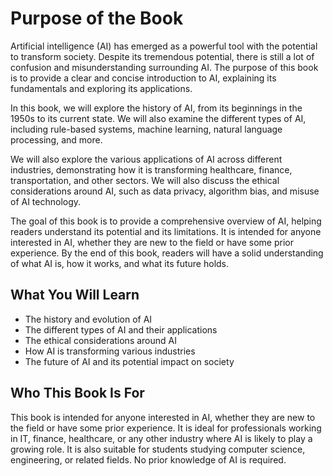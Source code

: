 Purpose of the Book
============================================

Artificial intelligence (AI) has emerged as a powerful tool with the potential to transform society. Despite its tremendous potential, there is still a lot of confusion and misunderstanding surrounding AI. The purpose of this book is to provide a clear and concise introduction to AI, explaining its fundamentals and exploring its applications.

In this book, we will explore the history of AI, from its beginnings in the 1950s to its current state. We will also examine the different types of AI, including rule-based systems, machine learning, natural language processing, and more.

We will also explore the various applications of AI across different industries, demonstrating how it is transforming healthcare, finance, transportation, and other sectors. We will also discuss the ethical considerations around AI, such as data privacy, algorithm bias, and misuse of AI technology.

The goal of this book is to provide a comprehensive overview of AI, helping readers understand its potential and its limitations. It is intended for anyone interested in AI, whether they are new to the field or have some prior experience. By the end of this book, readers will have a solid understanding of what AI is, how it works, and what its future holds.

What You Will Learn
-------------------

* The history and evolution of AI
* The different types of AI and their applications
* The ethical considerations around AI
* How AI is transforming various industries
* The future of AI and its potential impact on society

Who This Book Is For
--------------------

This book is intended for anyone interested in AI, whether they are new to the field or have some prior experience. It is ideal for professionals working in IT, finance, healthcare, or any other industry where AI is likely to play a growing role. It is also suitable for students studying computer science, engineering, or related fields. No prior knowledge of AI is required.
